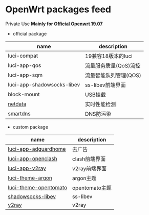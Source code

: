 # OpenWrt packages feed

Private Use  __Mainly for [Official Openwrt 19.07](https://github.com/openwrt/openwrt/tree/openwrt-19.07)__

- official package

| name                                                                          | description          |
|-------------------------------------------------------------------------------|----------------------|
| luci-compat                                                                   | 19兼容18版本的luci    |
| luci-app-qos                                                                  | 流量服务质量(QoS)流控  |
| luci-app-sqm                                                                  | 流量智能队列管理(QOS)  |
| luci-app-shadowsocks-libev                                                    | ss-libev前端界面      |
| block-mount                                                                   | USB挂载               |
| [netdata](https://github.com/netdata/netdata)                                 | 实时性能检测          |
| [smartdns](https://github.com/pymumu/openwrt-smartdns)                        | DNS防污染             |

- custom package

| name                                                                          | description      |
|-------------------------------------------------------------------------------|------------------|
| [luci-app-adguardhome](https://github.com/rufengsuixing/luci-app-adguardhome) | 去广告           |
| [luci-app-openclash](https://github.com/vernesong/OpenClash)                  | clash前端界面     |
| [luci-app-v2ray](https://github.com/kuoruan/luci-app-v2ray/tree/luci2)        | v2ray前端界面     |
| [luci-theme-argon](https://github.com/jerrykuku/luci-theme-argon)             | argon主题        |
| [luci-theme-opentomato](https://github.com/solidus1983/luci-theme-opentomato) | opentomato主题   |
| [shadowsocks-libev](https://github.com/shadowsocks/openwrt-shadowsocks)       | ss-libev         |
| [v2ray](https://github.com/kuoruan/openwrt-v2ray)                             | v2ray            |
